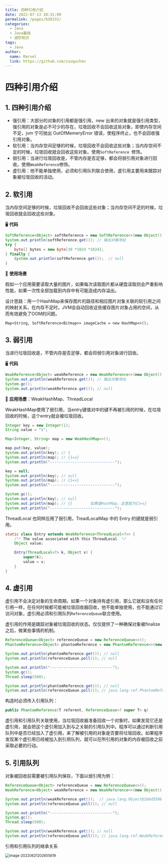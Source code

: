```yaml
---
title: 四种引用介绍
date: 2022-07-13 18:31:09
permalink: /pages/b36331/
categories:
  - Java
  - Java基础
  - 进阶知识
tags:
  - Java
author: 
  name: Marvel
  link: https://github.com/zouquchen
---
```

# 四种引用介绍

## 1. 四种引用介绍

- 强引用：大部分的对象的引用都是强引用，new 出来的对象就是强引用类型，强引用的对象是必不可少的存在，垃圾回收不会回收这些对象，即使内存空间不足，jvm 宁可抛出 OutOfMemeryError 错误，使程序终止，也不会回收强引用对象。
- 软引用：当内存空间足够的时候，垃圾回收不会回收这些对象；当内存空间不足的时候，垃圾回收就会回收这些对象。使用`SoftReference `修饰。
- 弱引用：当进行垃圾回收是，不管内存是否足够，都会将弱引用对象进行回收。使用`WeakReference`修饰。
- 虚引用：他不能单独使用，必须和引用队列联合使用，虚引用主要用来跟踪对象被垃圾回收的活动。



## 2. 软引用

当内存空间足够的时候，垃圾回收不会回收这些对象；当内存空间不足的时候，垃圾回收就会回收这些对象。

🖥 **代码**

```java
SoftReference<Object> softReference = new SoftReference<>(new Object());
System.out.println(softReference.get()); // 输出对象地址
try {
    byte[] bytes = new byte[30 *1024 *1024];
} finally {
    System.out.println(softReference.get());  // null
}
```

📃 **使用场景**

假如一个应用需要读取大量的图片，如果每次读取图片都从硬盘读取则会严重影响性能，如果一次性全部加载到内存中有可能造成内存溢出。

设计思路：用一个HashMap来保存图片的路径和相应图片对象关联的软引用之间的映射关系，在内存不足时，JVM会自动回收这些缓存图片对象占用的空间，从而有效避免了OOM的问题。

`Map<String, SoftReference<Bitmap>> imageCache = new HashMap<>();`



## 3. 弱引用

当进行垃圾回收是，不管内存是否足够，都会将弱引用对象进行回收。

🖥 **代码**

```java
WeakReference<Object> weakReference = new WeakReference<>(new Object());
System.out.println(weakReference.get()); // 输出对象地址
System.gc();
System.out.println(weakReference.get()); // null
```

🌰 **应用场景**：WeakHashMap、ThreadLocal

WeakHashMap使用了弱引用，当entry键值对中的键不再被引用的时候，在垃圾回收的时候，这个entry就会被垃圾回收。

```java
Integer key = new Integer(1);
String value = "s";

Map<Integer, String> map = new WeakHashMap<>();

map.put(key, value);
System.out.println(key); // 1
System.out.println(map); // {1=s}
System.out.println("-----------------------------");

key = null;
System.out.println(key); // null
System.out.println(map); // {1=s}
System.out.println("-----------------------------");

System.gc();
System.out.println(key); // null
System.out.println(map); // {}        如果是HashMap，这里就为{1=s}
System.out.println("-----------------------------");
```

ThreadLocal 也同样应用了弱引用，TreadLocalMap 中的 Entry 的键就是弱引用。

```java
static class Entry extends WeakReference<ThreadLocal<?>> {
    /** The value associated with this ThreadLocal. */
    Object value;

    Entry(ThreadLocal<?> k, Object v) {
        super(k);
        value = v;
    }
}
```



## 4. 虚引用

虚引用不会决定对象的生命周期，如果一个对象持有虚引用，那么它就和没有任何引用一样，在任何时候都可能被垃圾回收器回收，他不能单独使用，也不能通过它访问对象，虚引用必须和引用队列`ReferenceQueue`联合使用。

虚引用的作用是跟踪对象被垃圾回收的状态。仅仅提供了一种确保对象被finalize之后，做某些事情的机制。

```java
ReferenceQueue<Object> referenceQueue = new ReferenceQueue<>();
PhantomReference<Object> phantomReference = new PhantomReference<>(new Object(), referenceQueue);

System.out.println(phantomReference.get()); // null
System.out.println(referenceQueue.poll()); // null

System.out.println("----------------------------");
System.gc();
Thread.sleep(500);

System.out.println(phantomReference.get()); // null
System.out.println(referenceQueue.poll()); // java.lang.ref.PhantomReference@1b6d3586
```



构造时必须传入引用队列：

```java
public PhantomReference(T referent, ReferenceQueue<? super T> q)
```

虚引用和引用队列关联使用，当垃圾回收器准备回收一个对象时，如果发现它还是虚引用，就会把这个虚引用加入到与之关联的引用队列中。程序可以通过判断引用队列中是否已经加入了虚引用，来了解被引用的对象是否要将垃圾回收。如果程序发现某个虚引用已经被加入到引用队列，就可以在所引用的对象的内存被回收之前采取必要的行动。

## 5. 引用队列

对象被回收前需要被引用队列保存，下面以弱引用为例：

```java
ReferenceQueue<Object> referenceQueue = new ReferenceQueue<>();
WeakReference<Object> weakReference = new WeakReference<>(new Object(), referenceQueue);

System.out.println(weakReference.get());  // java.lang.Object@1b6d3586
System.out.println(referenceQueue.poll()); // null

System.out.println("----------------------------");
System.gc();
Thread.sleep(500);

System.out.println(weakReference.get()); // null
System.out.println(referenceQueue.poll()); // java.lang.ref.WeakReference@4554617c
```

引用和引用队列的继承关系

<img src="https://studynote-images.oss-cn-hangzhou.aliyuncs.com/Java-Reference-Relation.png" alt="image-20220621202655619" style="zoom: 80%;" />